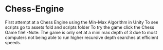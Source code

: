 # Chess-Engine
First attempt at a Chess Engine using the Min-Max Algorithm in Unity
To see scripts go to assets fold and scripts folder
To try the game click the Chess Game file! -Note: The game is only set at a mini max depth of 3 due to most computers not being able to run higher recursive depth searches at efficient speeds.
